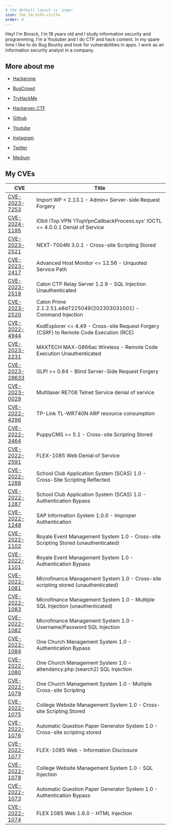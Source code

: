 ```yaml
---
# the default layout is 'page'
icon: fas fa-info-circle
order: 4
---
```


Hey! I'm Brosck, I'm 18 years old and I study information security and programming, I'm a Youtuber and I do CTF and hack content. In my spare time I like to do Bug Bounty and look for vulnerabilities in apps. I work as an information security analyst in a company.

<h2>More about me</h2>

* [Hackerone](https://hackerone.com/mrempy?type=user)

* [BugCrowd](https://bugcrowd.com/mrempy)

* [TryHackMe](https://tryhackme.com/p/Mr.Empy)

* [Hackersec CTF](https://capturetheflag.com.br/player/MrEmpy)

* [Github](https://github.com/MrEmpy/)

* [Youtube](https://www.youtube.com/channel/UCol7qlIUc0o0JKmdrmTWQtA)

* [Instagram](https://www.instagram.com/mrempy.ofc)

* [Twitter](https://twitter.com/mr_empy)

* [Medium](https://medium.com/@mrempy)

## My CVEs

| CVE | Title |
| ----------- | ----------- |
| [CVE-2023-7253](https://www.cve.org/CVERecord?id=CVE-2023-7253) | Import WP < 2.13.1 - Admin+ Server-side Request Forgery |
| [CVE-2024-1195](https://www.cve.org/CVERecord?id=CVE-2024-1195) | IObit iTop VPN 'ITopVpnCallbackProcess.sys' IOCTL <= 4.0.0.1 Denial of Service |
| [CVE-2023-2521](https://www.cve.org/CVERecord?id=CVE-2023-2521) | NEXT-7004N 3.0.1 - Cross-site Scripting Stored |
| [CVE-2023-2417](https://www.cve.org/CVERecord?id=CVE-2023-2417) | Advanced Host Monitor <= 12.56 - Unquoted Service Path |
| [CVE-2023-2519](https://www.cve.org/CVERecord?id=CVE-2023-2519) | Caton CTP Relay Server 1.2.9 - SQL Injection Unauthenticated |
| [CVE-2023-2520](https://www.cve.org/CVERecord?id=CVE-2023-2520) | Caton Prime 2.1.2.51.e8d7225049(202303031001) - Command Injection	 |
| [CVE-2022-4944](https://www.cve.org/CVERecord?id=CVE-2022-4944) | KodExplorer <= 4.49 - Cross-site Request Forgery (CSRF) to Remote Code Execution (RCE) |
| [CVE-2023-2231](https://www.cve.org/CVERecord?id=CVE-2023-2231) | MAXTECH MAX-G866ac Wireless - Remote Code Execution Unauthenticated |
| [CVE-2023-28633](https://www.cve.org/CVERecord?id=CVE-2023-28633) | GLPI >= 0.84 - Blind Server-Side Request Forgery |
| [CVE-2023-0029](https://www.cve.org/CVERecord?id=CVE-2023-0029) | Multilaser RE708 Telnet Service denial of service |
| [CVE-2022-4296](https://www.cve.org/CVERecord?id=CVE-2022-4296) | TP-Link TL-WR740N ARP resource consumption |
| [CVE-2022-3464](https://www.cve.org/CVERecord?id=CVE-2022-3464) | PuppyCMS >= 5.1 - Cross-site Scripting Stored |
| [CVE-2022-2591](https://www.cve.org/CVERecord?id=CVE-2022-2591) | FLEX-1085 Web Denial of Service |
| [CVE-2022-1288](https://www.cve.org/CVERecord?id=CVE-2022-1288) | School Club Application System (SCAS) 1.0 - Cross-Site Scripting Reflected |
| [CVE-2022-1287](https://www.cve.org/CVERecord?id=CVE-2022-1287) | School Club Application System (SCAS) 1.0 - Authentication Bypass |
| [CVE-2022-1248](https://www.cve.org/CVERecord?id=CVE-2022-1248) | SAP Information System 1.0.0 - Improper Authentication |
| [CVE-2022-1102](https://www.cve.org/CVERecord?id=CVE-2022-1102) | Royale Event Management System 1.0 - Cross-site Scripting Stored (unauthenticated) |
| [CVE-2022-1101](https://www.cve.org/CVERecord?id=CVE-2022-1101) | Royale Event Management System 1.0 - Authentication Bypass |
| [CVE-2022-1081](https://www.cve.org/CVERecord?id=CVE-2022-1081) | Microfinance Management System 1.0 - Cross-site scripting stored (unauthenticated) |
| [CVE-2022-1083](https://www.cve.org/CVERecord?id=CVE-2022-1083) | Microfinance Management System 1.0 - Multiple SQL Injection (unauthenticated) |
| [CVE-2022-1082](https://www.cve.org/CVERecord?id=CVE-2022-1082) | Microfinance Management System 1.0 - Username/Password SQL Injection |
| [CVE-2022-1084](https://www.cve.org/CVERecord?id=CVE-2022-1084) | One Church Management System 1.0 - Authentication Bypass |
| [CVE-2022-1080](https://www.cve.org/CVERecord?id=CVE-2022-1080) | One Church Management System 1.0 - attendancy.php (search2) SQL Injection |
| [CVE-2022-1079](https://www.cve.org/CVERecord?id=CVE-2022-1079) | One Church Management System 1.0 - Multiple Cross-site Scripting |
| [CVE-2022-1075](https://www.cve.org/CVERecord?id=CVE-2022-1075) | College Website Management System 1.0 - Cross-site Scripting Stored |
| [CVE-2022-1076](https://www.cve.org/CVERecord?id=CVE-2022-1076) | Automatic Question Paper Generator System 1.0 - Cross-site scripting stored |
| [CVE-2022-1077](https://www.cve.org/CVERecord?id=CVE-2022-1077) | FLEX-1085 Web - Information Disclosure |
| [CVE-2022-1078](https://www.cve.org/CVERecord?id=CVE-2022-1078) | College Website Management System 1.0 - SQL Injection |
| [CVE-2022-1073](https://www.cve.org/CVERecord?id=CVE-2022-1073) | Automatic Question Paper Generator System 1.0 - Authentication Bypass |
| [CVE-2022-1074](https://www.cve.org/CVERecord?id=CVE-2022-1074) | FLEX 1085 Web 1.6.0 - HTML Injection |
